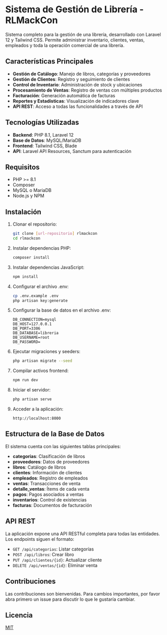 # Sistema de Gestión de Librería - RLMackCon

Sistema completo para la gestión de una librería, desarrollado con Laravel 12 y Tailwind CSS. Permite administrar inventario, clientes, ventas, empleados y toda la operación comercial de una librería.

## Características Principales

- **Gestión de Catálogo**: Manejo de libros, categorías y proveedores
- **Gestión de Clientes**: Registro y seguimiento de clientes
- **Control de Inventario**: Administración de stock y ubicaciones
- **Procesamiento de Ventas**: Registro de ventas con múltiples productos
- **Facturación**: Generación automática de facturas
- **Reportes y Estadísticas**: Visualización de indicadores clave
- **API REST**: Acceso a todas las funcionalidades a través de API

## Tecnologías Utilizadas

- **Backend**: PHP 8.1, Laravel 12
- **Base de Datos**: MySQL/MariaDB
- **Frontend**: Tailwind CSS, Blade
- **API**: Laravel API Resources, Sanctum para autenticación

## Requisitos

- PHP >= 8.1
- Composer
- MySQL o MariaDB
- Node.js y NPM

## Instalación

1. Clonar el repositorio:
   ```bash
   git clone [url-repositorio] rlmackcon
   cd rlmackcon
   ```

2. Instalar dependencias PHP:
   ```bash
   composer install
   ```

3. Instalar dependencias JavaScript:
   ```bash
   npm install
   ```

4. Configurar el archivo .env:
   ```bash
   cp .env.example .env
   php artisan key:generate
   ```

5. Configurar la base de datos en el archivo .env:
   ```
   DB_CONNECTION=mysql
   DB_HOST=127.0.0.1
   DB_PORT=3306
   DB_DATABASE=libreria
   DB_USERNAME=root
   DB_PASSWORD=
   ```

6. Ejecutar migraciones y seeders:
   ```bash
   php artisan migrate --seed
   ```

7. Compilar activos frontend:
   ```bash
   npm run dev
   ```

8. Iniciar el servidor:
   ```bash
   php artisan serve
   ```

9. Acceder a la aplicación:
   ```
   http://localhost:8000
   ```

## Estructura de la Base de Datos

El sistema cuenta con las siguientes tablas principales:

- **categorias**: Clasificación de libros
- **proveedores**: Datos de proveedores
- **libros**: Catálogo de libros
- **clientes**: Información de clientes
- **empleados**: Registro de empleados
- **ventas**: Transacciones de venta
- **detalle_ventas**: Ítems de cada venta
- **pagos**: Pagos asociados a ventas
- **inventarios**: Control de existencias
- **facturas**: Documentos de facturación

## API REST

La aplicación expone una API RESTful completa para todas las entidades. Los endpoints siguen el formato:

- `GET /api/categorias`: Listar categorías
- `POST /api/libros`: Crear libro
- `PUT /api/clientes/{id}`: Actualizar cliente
- `DELETE /api/ventas/{id}`: Eliminar venta

## Contribuciones

Las contribuciones son bienvenidas. Para cambios importantes, por favor abra primero un issue para discutir lo que le gustaría cambiar.

## Licencia

[MIT](https://choosealicense.com/licenses/mit/)
